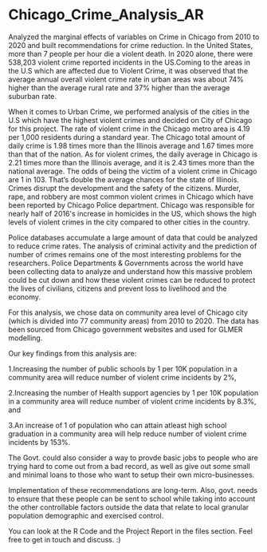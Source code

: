 # Chicago_Crime_Analysis_AR
Analyzed the marginal effects of variables on Crime in Chicago from 2010 to 2020 and built recommendations for crime reduction.
In the United States, more than 7 people per hour die a violent death. In 2020 alone, there were 538,203 violent crime reported incidents in the US.Coming to the areas in the U.S which are affected due to Violent Crime, it was observed that the average annual overall violent crime rate in urban areas was about 74% higher than the average rural rate and 37% higher than the average suburban rate.  

When it comes to Urban Crime, we performed analysis of the cities in the U.S which have the highest violent crimes and decided on City of Chicago for this project. The rate of violent crime in the Chicago metro area is 4.19 per 1,000 residents during a standard year. The Chicago total amount of daily crime is 1.98 times more than the Illinois average and 1.67 times more than that of the nation. As for violent crimes, the daily average in Chicago is 2.21 times more than the Illinois average, and it is 2.43 times more than the national average. The odds of being the victim of a violent crime in Chicago are 1 in 103. That’s double the average chances for the state of Illinois. Crimes disrupt the development and the safety of the citizens. Murder, rape, and robbery are most common violent crimes in Chicago which have been reported by Chicago Police department. Chicago was responsible for nearly half of 2016's increase in homicides in the US, which shows the high levels of violent crimes in the city compared to other cities in the country.

Police databases accumulate a large amount of data that could be analyzed to reduce crime rates. The analysis of criminal activity and the prediction of number of crimes remains one of the most interesting problems for the researchers. Police Departments & Governments across the world have been collecting data to analyze and understand how this massive problem could be cut down and how these violent crimes can be reduced to protect the lives of civilians, citizens and prevent loss to livelihood and the economy.


For this analysis, we chose data on community area level of Chicago city (which is divided into 77 community areas) from 2010 to 2020. The data has been sourced from Chicago government websites and used for GLMER modelling. 

Our key findings from this analysis are:

1.Increasing the number of public schools by 1 per 10K population in a community area will reduce number of violent crime incidents by 2%,

2.Increasing the number of Health support agencies by 1 per 10K population in a community area will reduce number of violent crime incidents by 8.3%,  and

3.An increase of 1 of population who can attain atleast high school graduation in a community area will help reduce number of violent crime incidents by 153%.


The Govt. could also consider a way to provde basic jobs to people who are trying hard to come out from a bad record, as well as give out some small and minimal loans to those who want to setup their own micro-businesses.

Implementation of these recommendations are long-term. Also, govt. needs to ensure that these people can be sent to school while taking into account the other controllable factors outside the data that relate to local granular population demographic and exercised control.

You can look at the R Code and the Project Report in the files section.
Feel free to get in touch and discuss. :) 
